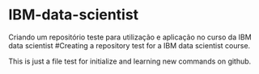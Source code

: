 # IBM-data-scientist
Criando um repositório teste para utilização e aplicação no curso da IBM data scientist
#Creating a repository test for a IBM data scientist course.

This is just a file test for initialize and learning new commands on github.
